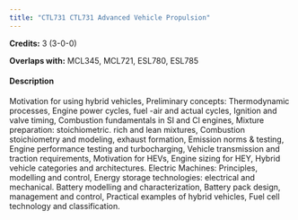 ```yaml
---
title: "CTL731 CTL731 Advanced Vehicle Propulsion"
---
```

**Credits:** 3 (3-0-0)

**Overlaps with:** MCL345, MCL721, ESL780, ESL785

#### Description
Motivation for using hybrid vehicles, Preliminary concepts: Thermodynamic processes, Engine power cycles, fuel -air and actual cycles, Ignition and valve timing, Combustion fundamentals in SI and Cl engines, Mixture preparation: stoichiometric. rich and lean mixtures, Combustion stoichiometry and modeling, exhaust formation, Emission norms & testing, Engine performance testing and turbocharging, Vehicle transmission and traction requirements, Motivation for HEVs, Engine sizing for HEY, Hybrid vehicle categories and architectures. Electric Machines: Principles, modelling and control, Energy storage technologies: electrical and mechanical. Battery modelling and characterization, Battery pack design, management and control, Practical examples of hybrid vehicles, Fuel cell technology and classification.